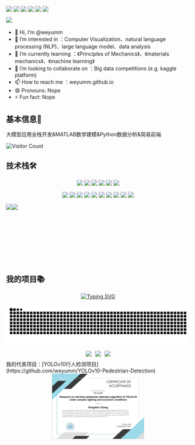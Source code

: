 <a href="https://github.com/weyumm" target="_blank"><img  align=center src="https://img.shields.io/badge/github-weyumm-%2316ff47?style=flat"/></a>    <a href="https://space.bilibili.com/347006675" target="_blank"><img  align=center src="https://img.shields.io/badge/bilibili-weyumm-%2324f9a6?style=flat"/></a>    <a href="https://gitee.com/weyumm" target="_blank"><img  align=center src="https://img.shields.io/badge/gitee-码云-%2324eff9?style=flat"/></a>    <a href="https://gitlab.com/weyumm" target="_blank"><img  align=center src="https://img.shields.io/badge/gitlab-极狐-%233ab7f2?style=flat"/></a>    <a href="https://modelscope.cn/profile/weiyumm" target="_blank"><img  align=center src="https://img.shields.io/badge/modelscope-魔塔社区-%23a73af2?style=flat"/></a>    <a href="https://weyumm.github.io/" target="_blank"><img  align=center src="https://img.shields.io/badge/Blog-个人博客-%23f283f0?style=flat"/></a>

<div ><img  src="https://github-profile-trophy.vercel.app/?username=weyumm&theme=gruvbox&row=1&column=5&no-frame=true&no-bg=true" /><br/></div>

- 👋 Hi, I’m @weyumm
- 👀 I’m interested in ：Computer Visualization、natural language processing (NLP)、large language model、data analysis
- 🌱 I’m currently learning ：《Principles of Mechanics》、《materials mechanics》、《machine learning》
- 💞️ I’m looking to collaborate on ：Big data competitions (e.g. kaggle platform)
- 📫 How to reach me ：weyumm.github.io
- 😄 Pronouns: Nope
- ⚡ Fun fact: Nope

## 基本信息👤    
大模型应用全栈开发&MATLAB数学建模&Python数据分析&简易前端

![Visitor Count](https://profile-counter.glitch.me/Mg-b/count.svg)

## 技术栈🛠️
<!-- 
  技术栈标签, 小标签来自: https://shields.io/
  1. shields 链接格式: https://img.shields.io/badge/-{标签文本}-{标签背景色}?style={标签类型}&logo={标签前面 Logo}&logoColor={Logo 颜色}
  2. shields 可选 Logo 列表参考: https://github.com/simple-icons/simple-icons/blob/develop/slugs.md
-->
<p align="center">
  <!-- 前端 -->
  <a href=""><img src="https://img.shields.io/badge/React-20232a.svg?style=flat-square&logo=react&logoColor=61DAFB" ></a>
  <a href=""><img src="https://img.shields.io/badge/-JavaScript-f6da1c?style=flat-square&logo=javascript&logoColor=white"></a>
  <a href=""><img src="https://img.shields.io/badge/TypeScript-007ACC.svg?style=flat-square&logo=typescript&logoColor=white" ></a>
  <a href=""><img src="https://img.shields.io/badge/Vue.js-35495e.svg?style=flat-square&logo=vue.js&logoColor=4FC08D" ></a>
  <a href=""><img src="https://img.shields.io/badge/-Node.js-3C873A?style=flat-square&logo=Node.js&logoColor=white"></a>
  <a href=""><img src="https://img.shields.io/badge/-Scratch-f6da1c?style=flat-square&logo=Scratch&logoColor=white"></a>
</p>

<p align="center">
  <!-- 后端和数据库 -->
  <a href=""><img src="https://img.shields.io/badge/Java-ED8B00?style=flat-square&logo=openjdk&logoColor=white" ></a>
  <a href=""><img src="https://img.shields.io/badge/Python-14354C?style=flat-square&logo=python&logoColor=white" ></a>
  <a href=""><img src="https://img.shields.io/badge/MySQL-00000F?style=flat-square&logo=mysql&logoColor=white" ></a>
  <a href=""><img src="https://img.shields.io/badge/redis-%23DD0031.svg?&style=flat-square&logo=redis&logoColor=white" ></a>
  <a href=""><img src="https://img.shields.io/badge/MongoDB-4EA94B?style=flat-square&logo=mongodb&logoColor=white" ></a>
  <a href=""><img src="https://img.shields.io/badge/-Git-ee462c?style=flat-square&logo=git&logoColor=white"></a>
  <a href=""><img src="https://img.shields.io/badge/-Docker-218bea?style=flat-square&logo=docker&logoColor=white"></a>
  <a href=""><img src="https://img.shields.io/badge/-Github-black?style=flat-square&logo=github"></a>
  <a href=""><img src="https://img.shields.io/badge/-Webpack-%232C3A42?style=flat-square&logo=webpack"></a>
  <a href=""><img src="https://img.shields.io/badge/-ESLint-%234B32C3?style=flat-square&logo=eslint"></a>
</p>
<img height="160px" align="left" src="https://github-readme-stats.vercel.app/api?username=weyumm&locale=cn&line_height=21&show_icons=true&theme=dark&rank_icon=default&include_all_commits=true&custom_title=我的统计数据"/>  <img height="160px" align="left" src="https://github-readme-stats.vercel.app/api/top-langs/?username=weyumm&include_all_commits=true&locale=cn&line_height=33&theme=&langs_count=10&layout=compact&custom_title=我的常用语言"/>

<br clear="all"> <!-- 这里添加了一个清除浮动的换行 -->

## 我的项目📚

<div align="center">
  <a href="https://blog.sunguoqi.com/">
    <img src="https://readme-typing-svg.demolab.com?font=Fira+Code&pause=1000&color=024EF7&width=435&lines=原神,启动！星穹铁道,启动！绝区零,启动！&center=true&size=27" alt="Typing SVG" />
  </a>
</div>

![贪吃蛇](https://github.com/weyumm/weyumm/blob/output/github-contribution-grid-snake.svg)

<div style="display: flex; align-items: center; justify-content: center; margin: 10px"><img align=center src="https://img.shields.io/github/stars/weyumm/YOLOv10-Pedestrian-Detection?style=social&logoColor=%23ff7116&labelColor=rgb(89, 89, 89)&color=rgb(3, 126, 187)" style="margin: 0 5px"/><img align=center src="https://img.shields.io/github/watchers/weyumm/YOLOv10-Pedestrian-Detection?style=social&logoColor=%23ff7116&labelColor=rgb(89, 89, 89)&color=rgb(3, 126, 187)"" style="margin: 0 5px"/><img align=center src="https://img.shields.io/github/forks/weyumm/YOLOv10-Pedestrian-Detection?style=social&logoColor=%23ff7116&labelColor=rgb(89, 89, 89)&color=rgb(3, 126, 187)" style="margin: 0 5px"/></div>
我的代表项目：[YOLOv10行人检测项目](https://github.com/weyumm/YOLOv10-Pedestrian-Detection)  
      
<div align=center>
<img src="images/Certificate%20of%20Acceptance%20of%20CDS_CH_0068.jpg" style="width:50%;"> 
</div>











<!---
weyumm/weyumm is a ✨ special ✨ repository because its `README.md` (this file) appears on your GitHub profile.
You can click the Preview link to take a look at your changes.
--->
